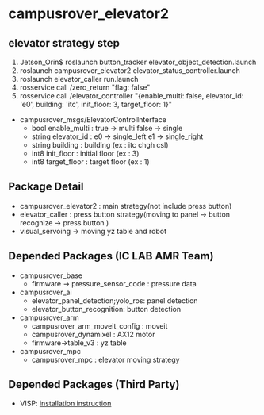 # campusrover_elevator2

## elevator strategy step
1. Jetson_Orin$ roslaunch button_tracker elevator_object_detection.launch
2. roslaunch campusrover_elevator2 elevator_status_controller.launch
3. roslaunch elevator_caller run.launch
4. rosservice call /zero_return "flag: false"
5. rosservice call /elevator_controller "{enable_multi: false, elevator_id: 'e0', building: 'itc', init_floor: 3, target_floor: 1}"
- campusrover_msgs/ElevatorControlInterface
  - bool enable_multi : true -> multi  false -> single
  - string elevator_id : e0 -> single_left  e1 -> single_right
  - string building : building (ex : itc chgh csl)
  - int8 init_floor : initial floor (ex : 3)
  - int8 target_floor : target floor (ex : 1)

## Package Detail
- campusrover_elevator2 : main strategy(not include press button)
- elevator_caller : press button strategy(moving to panel -> button recognize -> press button )
- visual_servoing -> moving yz table and robot

## Depended Packages (IC LAB AMR Team)
- campusrover_base
  - firmware -> pressure_sensor_code : pressure data
- campusrover_ai
  - elevator_panel_detection;yolo_ros: panel detection
  - elevator_button_recognition: button detection
- campusrover_arm
  - campusrover_arm_moveit_config : moveit
  - campusrover_dynamixel : AX12 motor
  - firmware->table_v3 : yz table
- campusrover_mpc
  - campusrover_mpc : elevator moving strategy


## Depended Packages (Third Party)
- VISP: [installation instruction](http://wiki.ros.org/vision_visp)